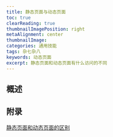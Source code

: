 ```yaml
---
title: 静态页面与动态页面
toc: true
clearReading: true
thumbnailImagePosition: right
metaAlignment: center
thumbnailImage:
categories: 通用技能
tags: 杂七杂八
keywords: 动态页面
excerpt: 静态页面和动态页面有什么访问的不同
---
```

## 概述


## 附录
[静态页面和动态页面的区别](https://www.cnblogs.com/bluesungz/p/5955170.html)